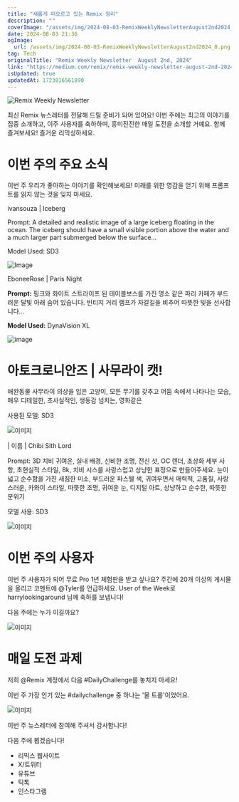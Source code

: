 ```yaml
---
title: "새롭게 떠오르고 있는 Remix 정리"
description: ""
coverImage: "/assets/img/2024-08-03-RemixWeeklyNewsletterAugust2nd2024_0.png"
date: 2024-08-03 21:36
ogImage: 
  url: /assets/img/2024-08-03-RemixWeeklyNewsletterAugust2nd2024_0.png
tag: Tech
originalTitle: "Remix Weekly Newsletter  August 2nd, 2024"
link: "https://medium.com/remix/remix-weekly-newsletter-august-2nd-2024-bd450bc128af"
isUpdated: true
updatedAt: 1723816561890
---
```




![Remix Weekly Newsletter](/assets/img/2024-08-03-RemixWeeklyNewsletterAugust2nd2024_0.png)

최신 Remix 뉴스레터를 전달해 드릴 준비가 되어 있어요! 이번 주에는 최고의 이야기를 집중 소개하고, 이주 사용자를 축하하며, 흥미진진한 매일 도전을 소개할 거예요. 함께 즐겨보세요! 즐거운 리믹싱하세요.

# 이번 주의 주요 소식

이번 주 우리가 좋아하는 이야기를 확인해보세요! 미래를 위한 영감을 얻기 위해 프롬프트를 읽지 않는 것을 잊지 마세요.

<div class="content-ad"></div>


ivansouza | Iceberg

Prompt: A detailed and realistic image of a large iceberg floating in the ocean. The iceberg should have a small visible portion above the water and a much larger part submerged below the surface…

Model Used: SD3

![Image](/assets/img/2024-08-03-RemixWeeklyNewsletterAugust2nd2024_1.png)


<div class="content-ad"></div>

EboneeRose | Paris Night

**Prompt:** 핑크와 화이트 스트라이프 된 테이블보스를 가진 명소 같은 파리 카페가 부드러운 달빛 아래 숨어 있습니다. 빈티지 거리 램프가 자갈길을 비추어 따뜻한 빛을 선사합니다...

**Model Used:** DynaVision XL


![image](/assets/img/2024-08-03-RemixWeeklyNewsletterAugust2nd2024_2.png)


<div class="content-ad"></div>

# 아토크로니안즈 | 사무라이 캣!

애완동물 사무라이 의상을 입은 고양이, 모든 무기를 갖추고 어둠 속에서 나타나는 모습, 매우 디테일한, 초사실적인, 생동감 넘치는, 영화같은

사용된 모델: SD3

![이미지](/assets/img/2024-08-03-RemixWeeklyNewsletterAugust2nd2024_3.png)

<div class="content-ad"></div>


| 이름 | Chibi Sith Lord

Prompt: 3D 치비 귀여운, 실내 배경, 신비한 조명, 전신 샷, OC 렌더, 초상화 세부 사항, 초현실적 스타일, 8k, 치비 시스를 사랑스럽고 상냥한 표정으로 만들어주세요. 눈이 넓고 순수함을 가진 새침한 미소, 부드러운 파스텔 색, 귀여우면서 매력적, 고품질, 사랑스러운, 카와이 스타일, 따뜻한 조명, 귀여운 눈, 디지털 아트, 상냥하고 순수한, 따뜻한 분위기

모델 사용: SD3

![이미지](/assets/img/2024-08-03-RemixWeeklyNewsletterAugust2nd2024_4.png)


<div class="content-ad"></div>

# 이번 주의 사용자

이번 주 사용자가 되어 무료 Pro 1년 체험판을 받고 싶나요? 주간에 20개 이상의 게시물을 올리고 코멘트에 @Tyler를 언급하세요. User of the Week로 harrylookingaround 님께 축하를 보냅니다!

다음 주에는 누가 이길까요?

![이미지](/assets/img/2024-08-03-RemixWeeklyNewsletterAugust2nd2024_5.png)

<div class="content-ad"></div>

# 매일 도전 과제

저희 @Remix 계정에서 다음 #DailyChallenge를 놓치지 마세요!

이번 주 가장 인기 있는 #dailychallenge 중 하나는 '물 트롤'이었어요.

![이미지](/assets/img/2024-08-03-RemixWeeklyNewsletterAugust2nd2024_6.png)

<div class="content-ad"></div>

이번 주 뉴스레터에 참여해 주셔서 감사합니다! 

다음 주에 뵙겠습니다!

- 리믹스 웹사이트
- X/트위터
- 유튜브
- 틱톡
- 인스타그램